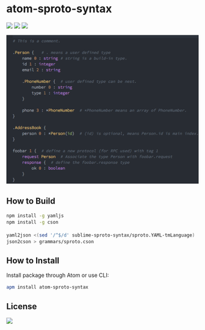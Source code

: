 atom-sproto-syntax
===============

[![](https://img.shields.io/travis/m2q1n9/atom-sproto-syntax.svg?style=flat-square)](https://travis-ci.org/m2q1n9/atom-sproto-syntax)
[![](https://img.shields.io/apm/v/atom-sproto-syntax.svg?style=flat-square)](https://atom.io/packages/atom-sproto-syntax)
[![](https://img.shields.io/apm/dm/atom-sproto-syntax.svg?style=flat-square)](https://atom.io/packages/atom-sproto-syntax)

![](https://raw.githubusercontent.com/m2q1n9/atom-sproto-syntax/master/test.png)

How to Build
------------

```bash
npm install -g yamljs
npm install -g cson

yaml2json <(sed '/^$/d' sublime-sproto-syntax/sproto.YAML-tmLanguage) |\
json2cson > grammars/sproto.cson
```

How to Install
--------------

Install package through Atom or use CLI:

```bash
apm install atom-sproto-syntax
```

License
-------

[![](https://img.shields.io/apm/l/atom-sproto-syntax.svg?style=flat-square)](https://atom.io/packages/atom-sproto-syntax)
